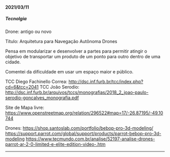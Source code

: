 #### 2021/03/11

##### Tecnolgia
Drone: antigo ou novo

Título: Arquitetura para Navegação Autônoma Drones

Pensa em modularizar e desenvolver a partes para permitir atingir o objetivo de
transportar um produto de um ponto para outro dentro de uma cidade.

Comentei da dificuldade em usar um espaço maior e público.

TCC Diego Fachinello Correa: http://dsc.inf.furb.br/tcc/index.php?cd=6&tcc=2041
TCC João Serodio: http://dsc.inf.furb.br/arquivos/tccs/monografias/2018_2_joao-paulo-serodio-goncalves_monografia.pdf
 
Site de Mapa livre: https://www.openstreetmap.org/relation/296522#map=17/-26.87195/-49.10744

Drones:
https://shop.santoslab.com/portfolio/bebop-pro-3d-modeling/
https://support.parrot.com/global/support/products/parrot-bebop-pro-3d-modeling
https://www.tecmundo.com.br/analise/52197-analise-drones-parrot-ar-2-0-limited-e-elite-edition-video-.htm

--------
